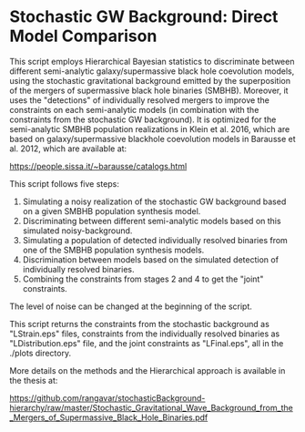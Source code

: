 # Stochastic GW Background: Direct Model Comparison

This script employs Hierarchical Bayesian statistics to discriminate between different semi-analytic galaxy/supermassive black hole coevolution models, using the stochastic gravitational background emitted by the superposition of the mergers of supermassive black hole binaries (SMBHB). Moreover, it uses the "detections" of individually resolved mergers to improve the constraints on each semi-analytic models (in combination with the constraints from the stochastic GW background). It is optimized for the semi-analytic SMBHB population realizations in Klein et al. 2016, which are based on galaxy/supermassive blackhole coevolution models in Barausse et al. 2012, which are available at: 

https://people.sissa.it/~barausse/catalogs.html

This script follows five steps:

1) Simulating a noisy realization of the stochastic GW background based on a given SMBHB population synthesis model. 
2) Discriminating between different semi-analytic models based on this simulated noisy-background. 
3) Simulating a population of detected individually resolved binaries from one of the SMBHB population synthesis models. 
4) Discrimination between models based on the simulated detection of individually resolved binaries. 
5) Combining the constraints from stages 2 and 4 to get the "joint" constraints. 

The level of noise can be changed at the beginning of the script.

This script returns the constraints from the stochastic background as "LStrain.eps" files, constraints from the individually resolved binaries as "LDistribution.eps" file, and the joint constraints as "LFinal.eps", all in the ./plots directory. 

More details on the methods and the Hierarchical approach is available in the thesis at: 

https://github.com/rangavar/stochasticBackground-hierarchy/raw/master/Stochastic_Gravitational_Wave_Background_from_the_Mergers_of_Supermassive_Black_Hole_Binaries.pdf
